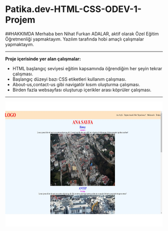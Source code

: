 # Patika.dev-HTML-CSS-ODEV-1-Projem

##HAKKIMDA
Merhaba ben Nihat Furkan ADALAR, aktif olarak Özel Eğitim Öğretmenliği yapmaktayım. Yazılım tarafında hobi amaçlı çalışmalar yapmaktayım.

------------------------------------------
**Proje içerisinde yer alan çalışmalar:**
* HTML başlangıç seviyesi eğitim kapsamında öğrendiğim her şeyin tekrar çalışması.
* Başlangıç düzeyi bazı CSS etiketleri kullanım çalışması.
* About-us,contact-us gibi navigatör kısım oluşturma çalışması.
* Birden fazla websayfası oluşturup içerikler arası köprüler çalışması.
----------------------------------------

<img height="400" width="700" src="img/odevgorsel.jpg" alt="gorsel">
